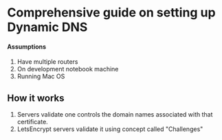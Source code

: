 # Comprehensive guide on setting up Dynamic DNS

#### Assumptions

1. Have multiple routers
2. On development notebook machine
3. Running Mac OS


## How it works

1. Servers validate one controls the domain names associated with that certificate.
2. LetsEncrypt servers validate it using concept called "Challenges"